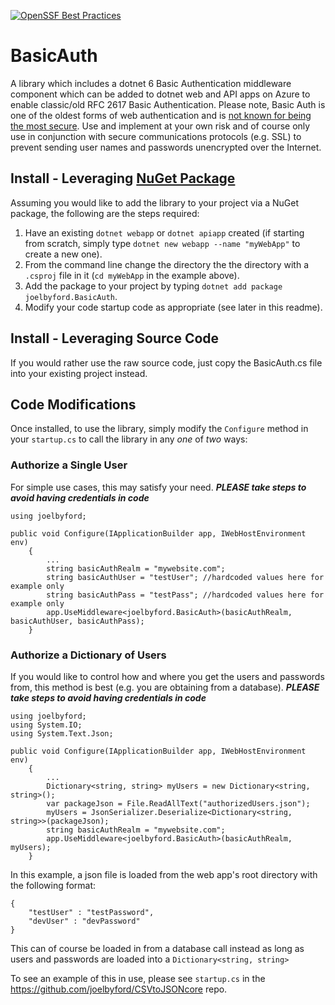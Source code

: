 [![OpenSSF Best Practices](https://www.bestpractices.dev/projects/8943/badge)](https://www.bestpractices.dev/projects/8943)

# BasicAuth
A library which includes a dotnet 6 Basic Authentication middleware component which can be added to dotnet web and API apps on Azure to enable classic/old RFC 2617 Basic Authentication.  Please note, Basic Auth is one of the oldest forms of web authentication and is [not known for being the most secure](https://datatracker.ietf.org/doc/html/rfc2617).  Use and implement at your own risk and of course only use in conjunction with secure communications protocols (e.g. SSL) to prevent sending user names and passwords unencrypted over the Internet. 

## Install - Leveraging [NuGet Package](https://www.nuget.org/packages/joelbyford.BasicAuth/)
Assuming you would like to add the library to your project via a NuGet package, the following are the steps required:
1. Have an existing `dotnet webapp` or `dotnet apiapp` created (if starting from scratch, simply type `dotnet new webapp --name "myWebApp"` to create a new one).
2. From the command line change the directory the the directory with a `.csproj` file in it (`cd myWebApp` in the example above).
3. Add the package to your project by typing `dotnet add package joelbyford.BasicAuth`.
4. Modify your code startup code as appropriate (see later in this readme).

## Install - Leveraging Source Code
If you would rather use the raw source code, just copy the BasicAuth.cs file into your existing project instead.

## Code Modifications
Once installed, to use the library, simply modify the `Configure` method in your `startup.cs` to call the library in any *one* of *two* ways:

### Authorize a Single User
For simple use cases, this may satisfy your need.  ***PLEASE take steps to avoid having credentials in code***
```
using joelbyford;

public void Configure(IApplicationBuilder app, IWebHostEnvironment env)
    {
        ...
        string basicAuthRealm = "mywebsite.com";
        string basicAuthUser = "testUser"; //hardcoded values here for example only
        string basicAuthPass = "testPass"; //hardcoded values here for example only
        app.UseMiddleware<joelbyford.BasicAuth>(basicAuthRealm, basicAuthUser, basicAuthPass);
    }
```

### Authorize a Dictionary of Users
If you would like to control how and where you get the users and passwords from, this method is best (e.g. you are obtaining from a database). ***PLEASE take steps to avoid having credentials in code***
```
using joelbyford;
using System.IO;
using System.Text.Json;

public void Configure(IApplicationBuilder app, IWebHostEnvironment env)
    {
        ...
        Dictionary<string, string> myUsers = new Dictionary<string, string>();
        var packageJson = File.ReadAllText("authorizedUsers.json");
        myUsers = JsonSerializer.Deserialize<Dictionary<string, string>>(packageJson);
        string basicAuthRealm = "mywebsite.com";
        app.UseMiddleware<joelbyford.BasicAuth>(basicAuthRealm, myUsers);
    }
```
In this example, a json file is loaded from the web app's root directory with the following format:
```
{    
    "testUser" : "testPassword",
    "devUser" : "devPassword"
}
```
This can of course be loaded in from a database call instead as long as users and passwords are loaded into a `Dictionary<string, string>`

To see an example of this in use, please see `startup.cs` in the https://github.com/joelbyford/CSVtoJSONcore repo.

